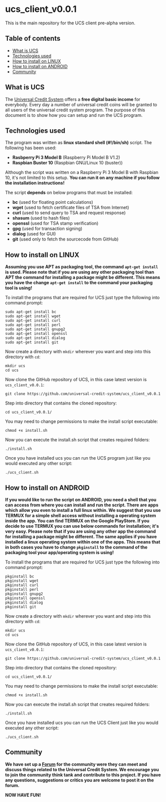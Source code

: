 # ucs_client_v0.0.1

This is the main repository for the UCS client pre-alpha version.

## Table of contents
* [What is UCS](#what-is-ucs)
* [Technologies used](#technologies-used)
* [How to install on LINUX](#how-to-install-on-linux)
* [How to install on ANDROID](#how-to-install-on-android)
* [Community](#community)

## What is UCS
The [Universal Credit System](https://www.universal-credit-system.org) offers a **free digital basic income** for everybody. Every day a number of universal credit coins will be granted to all users of the universal credit system program. The purpose of this document is to show how you can setup and run the UCS program.

## Technologies used
The program was written as **linux standard shell (#!/bin/sh)** script. The following has been used:
* **Rasbperry Pi 3 Model B** (Raspberry Pi Model B V1.2)
* **Raspbian Buster 10** (Raspbian GNU/Linux 10 (buster))

Although the script was written on a Raspberry Pi 3 Model B with Raspbian 10, it's not limited to this setup. **You can run it on any machine if you follow the installation instructions!**

The script **depends** on below programs that must be installed:

* **bc**      (used for floating point calculations)
* **wget**    (used to fetch certificate files of TSA from Internet)
* **curl**    (used to send query to TSA and request response)
* **shasum**  (used to hash files)
* **openssl** (used for TSA stamp verification)
* **gpg**     (used for transaction signing)
* **dialog**  (used for GUI)
* **git**     (used only to fetch the sourcecode from GitHub)

## How to install on LINUX
**Assuming you use APT as packaging tool, the command `apt-get install` is used. Please note that if you are using any other packaging tool than APT the command for installing a package might be different. This means you have the change `apt-get install` to the command your packaging tool is using!**

To install the programs that are required for UCS just type the following into command prompt:
```
sudo apt-get install bc
sudo apt-get install wget
sudo apt-get install curl
sudo apt-get install perl
sudo apt-get install gnupg2
sudo apt-get install openssl
sudo apt-get install dialog
sudo apt-get install git
```

Now create a directory with `mkdir` wherever you want and step into this directory with `cd`:
```
mkdir ucs
cd ucs
```

Now clone the GitHub repository of UCS, in this case latest version is `ucs_client_v0.0.1`:
```
git clone https://github.com/universal-credit-system/ucs_client_v0.0.1
```

Step into directory that contains the cloned repository:
```
cd ucs_client_v0.0.1/
```

You may need to change permissions to make the install script executable:
```
chmod +x install.sh
```

Now you can execute the install.sh script that creates required folders:
```
./install.sh
```

Once you have installed ucs you can run the UCS program just like you would executed any other script:
```
./ucs_client.sh
```

## How to install on ANDROID
**If you would like to run the script on ANDROID, you need a shell that you can access from where you can install and run the script. There are apps which allow you even to install a full linux within. We suggest that you use TERMUX for a simple shell access without installing a operating system inside the app. You can find TERMUX on the Google PlayStore. If you decide to use TERMUX you can use below commands for installation; it's very easy. Please note that if you are using any other app the command for installing a package might be different. The same applies if you have installed a linux operating system within one of the apps. This means that in both cases you have to change `pkginstall` to the command of the packaging tool your app/operating system is using!**

To install the programs that are required for UCS just type the following into command prompt:
```
pkginstall bc
pkginstall wget
pkginstall curl
pkginstall perl
pkginstall gnupg2
pkginstall openssl
pkginstall dialog
pkginstall git
```

Now create a directory with `mkdir` wherever you want and step into this directory with `cd`:
```
mkdir ucs
cd ucs
```

Now clone the GitHub repository of UCS, in this case latest version is `ucs_client_v0.0.1`:
```
git clone https://github.com/universal-credit-system/ucs_client_v0.0.1
```

Step into directory that contains the cloned repository:
```
cd ucs_client_v0.0.1/
```

You may need to change permissions to make the install script executable:
```
chmod +x install.sh
```

Now you can execute the install.sh script that creates required folders:
```
./install.sh
```

Once you have installed ucs you can run the UCS Client just like you would executed any other script:
```
./ucs_client.sh
```

## Community
**We have set up a [Forum](https://forum.universal-credit-system.org) for the community were they can meet and discuss things related to the Universal Credit System. We encourage you to join the community think tank and contribute to this project. If you have any questions, suggestions or critics you are welcome to post it on the forum.**

**NOW HAVE FUN!**
